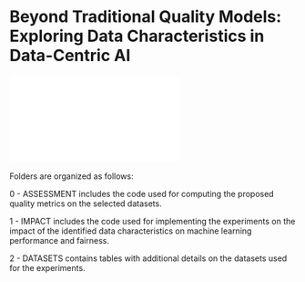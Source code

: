 # Beyond Traditional Quality Models: Exploring Data Characteristics in Data-Centric AI

![Image](/model.pdf)

Folders are organized as follows:

0 - ASSESSMENT includes the code used for computing the proposed quality metrics on the selected datasets.

1 - IMPACT includes the code used for implementing the experiments on the impact of the identified data characteristics on machine learning performance and fairness.

2 - DATASETS contains tables with additional details on the datasets used for the experiments.
